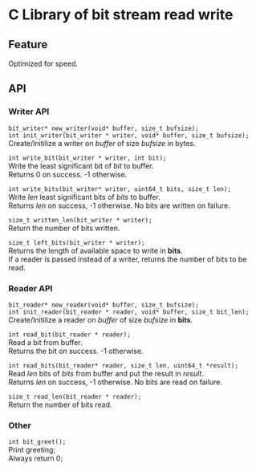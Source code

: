 # C Library of bit stream read write

## Feature

Optimized for speed.

## API 

### Writer API

`bit_writer* new_writer(void* buffer, size_t bufsize);`  
`int init_writer(bit_writer * writer, void* buffer, size_t bufsize);`  
Create/Initilize a writer on _buffer_ of size _bufsize_ in bytes.

`int write_bit(bit_writer * writer, int bit);`  
Write the least significant bit of _bit_ to buffer.  
Returns 0 on success. -1 otherwise.

`int write_bits(bit_writer* writer, uint64_t bits, size_t len);`  
Write _len_ least significant bits of _bits_ to buffer.  
Returns _len_ on success, -1 otherwise. No bits are written 
on failure.

`size_t written_len(bit_writer * writer);`  
Return the number of bits written.

`size_t left_bits(bit_writer * writer);`  
Returns the length of available space to write in __bits__.  
If a reader is passed instead of a writer, returns the 
number of bits to be read. 

### Reader API 

`bit_reader* new_reader(void* buffer, size_t bufsize);`  
`int init_reader(bit_reader * reader, void* buffer, size_t bit_len);`  
Create/Initilize a reader on _buffer_ of size _bufsize_ in __bits__.

`int read_bit(bit_reader * reader);`  
Read a bit from buffer.  
Returns the bit on success. -1 otherwise.

`int read_bits(bit_reader* reader, size_t len, uint64_t *result);`  
Read _len_ bits of _bits_ from buffer 
and put the result in _result_.  
Returns _len_ on success, -1 otherwise. No bits are read 
on failure.

`size_t read_len(bit_reader * reader);`  
Return the number of bits read.

### Other
`int bit_greet();`  
Print greeting;  
Always return 0;
